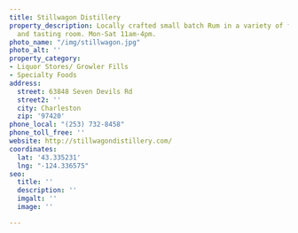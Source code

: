 ```yaml
---
title: Stillwagon Distillery
property_description: Locally crafted small batch Rum in a variety of flavors. Tours
  and tasting room. Mon-Sat 11am-4pm.
photo_name: "/img/stillwagon.jpg"
photo_alt: ''
property_category:
- Liquor Stores/ Growler Fills
- Specialty Foods
address:
  street: 63848 Seven Devils Rd
  street2: ''
  city: Charleston
  zip: '97420'
phone_local: "(253) 732-8458"
phone_toll_free: ''
website: http://stillwagondistillery.com/
coordinates:
  lat: '43.335231'
  lng: "-124.336575"
seo:
  title: ''
  description: ''
  imgalt: ''
  image: ''

---
```

